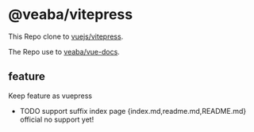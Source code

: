 # @veaba/vitepress

This Repo clone to [vuejs/vitepress](https://github.com/vuejs/vitepress).

The Repo use to [veaba/vue-docs](https://github.com/veaba/vue-docs).


## feature
Keep feature as vuepress

- TODO support suffix index page {index.md,readme.md,README.md}  official no support yet!


